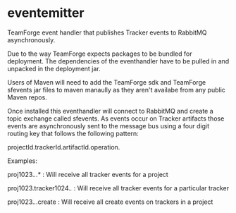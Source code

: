eventemitter
============

TeamForge event handler that publishes Tracker events to RabbitMQ asynchronously.  

Due to the way TeamForge expects packages to be bundled for deployment.  The dependencies of the eventhandler have to be pulled in and unpacked in the deployment jar. 

Users of Maven will need to add the TeamForge sdk and TeamForge sfevents jar files to maven manaully as they aren't availabe from any public Maven repos.

Once installed this eventhandler will connect to RabbitMQ and create a topic exchange called sfevents.  As events occur on Tracker artifacts those events are asynchronously sent to the message bus using a four digit routing key that follows the following pattern:

projectId.trackerId.artifactId.operation.

Examples:

proj1023.*.*.* :  Will receive all tracker events for a project

proj1023.tracker1024.*.* : Will receive all tracker events for a particular tracker

proj1023.*.*.create : Will receive all create events on trackers in a project
